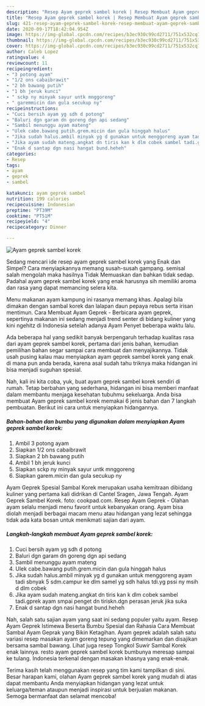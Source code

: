 ```yaml
---
description: "Resep Ayam geprek sambel korek | Resep Membuat Ayam geprek sambel korek Yang Sedap"
title: "Resep Ayam geprek sambel korek | Resep Membuat Ayam geprek sambel korek Yang Sedap"
slug: 421-resep-ayam-geprek-sambel-korek-resep-membuat-ayam-geprek-sambel-korek-yang-sedap
date: 2020-09-17T18:42:04.954Z
image: https://img-global.cpcdn.com/recipes/b3ec930c99cd2711/751x532cq70/ayam-geprek-sambel-korek-foto-resep-utama.jpg
thumbnail: https://img-global.cpcdn.com/recipes/b3ec930c99cd2711/751x532cq70/ayam-geprek-sambel-korek-foto-resep-utama.jpg
cover: https://img-global.cpcdn.com/recipes/b3ec930c99cd2711/751x532cq70/ayam-geprek-sambel-korek-foto-resep-utama.jpg
author: Caleb Lopez
ratingvalue: 4
reviewcount: 11
recipeingredient:
- "3 potong ayam"
- "1/2 ons cabaibrawit"
- "2 bh bawang putih"
- "1 bh jeruk kunci"
- " sckp ny minyak sayur untk mnggoreng"
- " garemmicin dan gula secukup ny"
recipeinstructions:
- "Cuci bersih ayam yg sdh d potong"
- "Baluri dgn garam dn goreng dgn api sedang"
- "Sambil menunggu ayam mateng"
- "Ulek cabe.bawang putih.grem.micin dan gula hinggah halus"
- "Jika sudah halus.ambil minyak yg d gunakan untuk menggoreng ayam tadi sbnyak 5 sdm.campur ke dlm samel yg sdh halus tdi.yg pssi ny msih d dlm cobek"
- "Jika ayam sudah mateng.angkat dn tiris kan k dlm cobek sambel tadi.gprek ayam smpai penget dn tiriskn.dgn perasan jeruk jika suka"
- "Enak d santap dgn nasi hangat bund.heheh"
categories:
- Resep
tags:
- ayam
- geprek
- sambel

katakunci: ayam geprek sambel 
nutrition: 199 calories
recipecuisine: Indonesian
preptime: "PT39M"
cooktime: "PT51M"
recipeyield: "4"
recipecategory: Dinner

---
```



![Ayam geprek sambel korek](https://img-global.cpcdn.com/recipes/b3ec930c99cd2711/751x532cq70/ayam-geprek-sambel-korek-foto-resep-utama.jpg)

Sedang mencari ide resep ayam geprek sambel korek yang Enak dan Simpel? Cara menyiapkannya memang susah-susah gampang. semisal salah mengolah maka hasilnya Tidak Memuaskan dan bahkan tidak sedap. Padahal ayam geprek sambel korek yang enak harusnya sih memiliki aroma dan rasa yang dapat memancing selera kita.

Menu makanan ayam kampung ini rasanya memang khas. Apalagi bila dimakan dengan sambal korek dan lalapan daun pepaya rebus serta irisan mentimun. Cara Membuat Ayam Geprek - Berbicara ayam geprek, sepertinya makanan ini sedang menjadi trend senter di bidang kuliner yang kini ngehitz di Indonesia setelah adanya Ayam Penyet beberapa waktu lalu.

Ada beberapa hal yang sedikit banyak berpengaruh terhadap kualitas rasa dari ayam geprek sambel korek, pertama dari jenis bahan, kemudian pemilihan bahan segar sampai cara membuat dan menyajikannya. Tidak usah pusing kalau mau menyiapkan ayam geprek sambel korek yang enak di mana pun anda berada, karena asal sudah tahu triknya maka hidangan ini bisa menjadi suguhan spesial.


Nah, kali ini kita coba, yuk, buat ayam geprek sambel korek sendiri di rumah. Tetap berbahan yang sederhana, hidangan ini bisa memberi manfaat dalam membantu menjaga kesehatan tubuhmu sekeluarga. Anda bisa membuat Ayam geprek sambel korek memakai 6 jenis bahan dan 7 langkah pembuatan. Berikut ini cara untuk menyiapkan hidangannya.

<!--inarticleads1-->

##### Bahan-bahan dan bumbu yang digunakan dalam menyiapkan Ayam geprek sambel korek:

1. Ambil 3 potong ayam
1. Siapkan 1/2 ons cabaibrawit
1. Siapkan 2 bh bawang putih
1. Ambil 1 bh jeruk kunci
1. Siapkan  sckp ny minyak sayur untk mnggoreng
1. Siapkan  garem.micin dan gula secukup ny


Ayam Geprek Spesial Sambal Korek merupakan usaha kemitraan dibidang kuliner yang pertama kali didrikan di Cantel Sragen, Jawa Tengah. Ayam Geprek Sambel Korek. foto: cookpad.com. Resep Ayam Geprek - Olahan ayam selalu menjadi menu favorit untuk kebanyakan orang. Ayam bisa diolah menjadi berbagai macam menu atau hidangan yang lezat sehingga tidak ada kata bosan untuk menikmati sajian dari ayam. 

<!--inarticleads2-->

##### Langkah-langkah membuat Ayam geprek sambel korek:

1. Cuci bersih ayam yg sdh d potong
1. Baluri dgn garam dn goreng dgn api sedang
1. Sambil menunggu ayam mateng
1. Ulek cabe.bawang putih.grem.micin dan gula hinggah halus
1. Jika sudah halus.ambil minyak yg d gunakan untuk menggoreng ayam tadi sbnyak 5 sdm.campur ke dlm samel yg sdh halus tdi.yg pssi ny msih d dlm cobek
1. Jika ayam sudah mateng.angkat dn tiris kan k dlm cobek sambel tadi.gprek ayam smpai penget dn tiriskn.dgn perasan jeruk jika suka
1. Enak d santap dgn nasi hangat bund.heheh


Nah, salah satu sajian ayam yang saat ini sedang populer yaitu ayam. Resep Ayam Geprek Istimewa Beserta Bumbu Spesial dan Rahasia Cara Membuat Sambal Ayam Geprak yang Bikin Ketagihan. Ayam geprek adalah salah satu variasi resep masakan ayam goreng tepung yang dimemarkan dan disajikan bersama sambal bawang. Lihat juga resep Tongkol Suwir Sambal Korek enak lainnya. resto ayam geprek sambel korek bumbunya meresap sampai ke tulang. Indonesia terkenal dengan masakan khasnya yang enak-enak. 

Terima kasih telah menggunakan resep yang tim kami tampilkan di sini. Besar harapan kami, olahan Ayam geprek sambel korek yang mudah di atas dapat membantu Anda menyiapkan hidangan yang lezat untuk keluarga/teman ataupun menjadi inspirasi untuk berjualan makanan. Semoga bermanfaat dan selamat mencoba!
